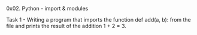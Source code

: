 0x02. Python - import & modules

Task 1 - Writing a program that imports the function def add(a, b): from the file and prints the result of the addition 1 + 2 = 3.

